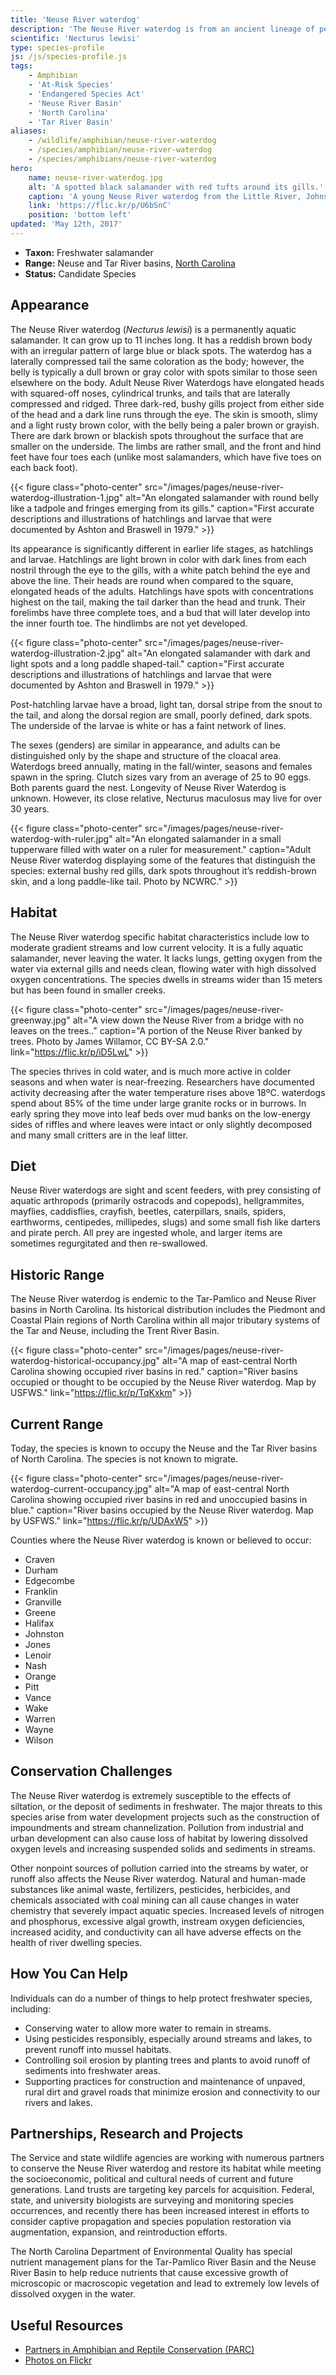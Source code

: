 ```yaml
---
title: 'Neuse River waterdog'
description: 'The Neuse River waterdog is from an ancient lineage of permanently aquatic salamanders in the genus Necturus.'
scientific: 'Necturus lewisi'
type: species-profile
js: /js/species-profile.js
tags:
    - Amphibian
    - 'At-Risk Species'
    - 'Endangered Species Act'
    - 'Neuse River Basin'
    - 'North Carolina'
    - 'Tar River Basin'
aliases:
    - /wildlife/amphibian/neuse-river-waterdog
    - /species/amphibian/neuse-river-waterdog
    - /species/amphibians/neuse-river-waterdog
hero:
    name: neuse-river-waterdog.jpg
    alt: 'A spotted black salamander with red tufts around its gills.'
    caption: 'A young Neuse River waterdog from the Little River, Johnston County, North Carolina, by Jeff Beane.'
    link: 'https://flic.kr/p/U6bSnC'
    position: 'bottom left'
updated: 'May 12th, 2017'
---
```


 - **Taxon:** Freshwater salamander
 - **Range:** Neuse and Tar River basins, [North Carolina](/north-carolina)
 - **Status:** Candidate Species

## Appearance

The Neuse River waterdog (*Necturus lewisi*) is a permanently aquatic salamander. It can grow up to 11 inches long. It has a reddish brown body with an irregular pattern of large blue or black spots. The waterdog has a laterally compressed tail the same coloration as the body; however, the belly is typically a dull brown or gray color with spots similar to those seen elsewhere on the body. Adult Neuse River Waterdogs have elongated heads with squared-off noses, cylindrical trunks, and tails that are laterally compressed and ridged. Three dark-red, bushy gills project from either side of the head and a dark line runs through the eye. The skin is smooth, slimy and a light rusty brown color, with the belly being a paler brown or grayish. There are dark brown or blackish spots throughout the surface that are smaller on the underside. The limbs are rather small, and the front and hind feet have four toes each (unlike most salamanders, which have five toes on each back foot). 

{{< figure class="photo-center" src="/images/pages/neuse-river-waterdog-illustration-1.jpg" alt="An elongated salamander with round belly like a tadpole and fringes emerging from its gills." caption="First accurate descriptions and illustrations of hatchlings and larvae that were documented by Ashton and Braswell in 1979." >}}

Its appearance is significantly different in earlier life stages, as hatchlings and larvae. Hatchlings are light brown in color with dark lines from each nostril through the eye to the gills, with a white patch behind the eye and above the line. Their heads are round when compared to the square, elongated heads of the adults.  Hatchlings have spots with concentrations highest on the tail, making the tail darker than the head and trunk. Their forelimbs have three complete toes, and a bud that will later develop into the inner fourth toe. The hindlimbs are not yet developed. 

{{< figure class="photo-center" src="/images/pages/neuse-river-waterdog-illustration-2.jpg" alt="An elongated salamander with dark and light spots and a long paddle shaped-tail." caption="First accurate descriptions and illustrations of hatchlings and larvae that were documented by Ashton and Braswell in 1979." >}}

Post-hatchling larvae have a broad, light tan, dorsal stripe from the snout to the tail, and along the dorsal region are small, poorly defined, dark spots. The underside of the larvae is white or has a faint network of lines.

The sexes (genders) are similar in appearance, and adults can be distinguished only by the shape and structure of the cloacal area. Waterdogs breed annually, mating in the fall/winter, seasons and females spawn in the spring.  Clutch sizes vary from an average of 25 to 90 eggs.  Both parents guard the nest.  Longevity of Neuse River Waterdog is unknown. However, its close relative, Necturus maculosus may live for over 30 years. 

{{< figure class="photo-center" src="/images/pages/neuse-river-waterdog-with-ruler.jpg" alt="An elongated salamander in a small tupperware filled with water on a ruler for measurement." caption="Adult Neuse River waterdog displaying some of the features that distinguish the species: external bushy red gills, dark spots throughout it’s reddish-brown skin, and a long paddle-like tail. Photo by NCWRC." >}}

## Habitat

The Neuse River waterdog specific habitat characteristics include low to moderate gradient streams and low current velocity. It is a fully aquatic salamander, never leaving the water. It lacks lungs, getting oxygen from the water via external gills and needs clean, flowing water with high dissolved oxygen concentrations. The species dwells in streams wider than 15 meters but has been found in smaller creeks.

{{< figure class="photo-center" src="/images/pages/neuse-river-greenway.jpg" alt="A view down the Neuse River from a bridge with no leaves on the trees.." caption="A portion of the Neuse River banked by trees. Photo by James Willamor, CC BY-SA 2.0." link="https://flic.kr/p/iD5LwL" >}}

The species thrives in cold water, and is much more active in colder seasons and when water is near-freezing.  Researchers have documented activity decreasing after the water temperature rises above 18ºC.  waterdogs spend about 85% of the time under large granite rocks or in burrows.  In early spring they move into leaf beds over mud banks on the low-energy sides of riffles and where leaves were intact or only slightly decomposed and many small critters are in the leaf litter. 

## Diet

Neuse River waterdogs are sight and scent feeders, with prey consisting of aquatic arthropods (primarily ostracods and copepods), hellgrammites, mayflies, caddisflies, crayfish, beetles, caterpillars, snails, spiders, earthworms, centipedes, millipedes, slugs) and some small fish like darters and pirate perch. All prey are ingested whole, and larger items are sometimes regurgitated and then re-swallowed.

## Historic Range

The Neuse River waterdog is endemic to the Tar-Pamlico and Neuse River basins in North Carolina.  Its historical distribution includes the Piedmont and Coastal Plain regions of North Carolina within all major tributary systems of the Tar and Neuse, including the Trent River Basin.

{{< figure class="photo-center" src="/images/pages/neuse-river-waterdog-historical-occupancy.jpg" alt="A map of east-central North Carolina showing occupied river basins in red." caption="River basins occupied or thought to be occupied by the Neuse River waterdog. Map by USFWS." link="https://flic.kr/p/TqKxkm" >}}

## Current Range

Today, the species is known to occupy the Neuse and the Tar River basins of North Carolina. The species is not known to migrate.

{{< figure class="photo-center" src="/images/pages/neuse-river-waterdog-current-occupancy.jpg" alt="A map of east-central North Carolina showing occupied river basins in red and unoccupied basins in blue." caption="River basins occupied by the Neuse River waterdog. Map by USFWS." link="https://flic.kr/p/UDAxW5" >}}

Counties where the Neuse River waterdog is known or believed to occur:

 - Craven
 - Durham
 - Edgecombe
 - Franklin
 - Granville
 - Greene
 - Halifax
 - Johnston
 - Jones
 - Lenoir
 - Nash
 - Orange
 - Pitt
 - Vance
 - Wake
 - Warren
 - Wayne
 - Wilson

## Conservation Challenges

The Neuse River waterdog is extremely susceptible to the effects of siltation, or the deposit of sediments in freshwater. The major threats to this species arise from water development projects such as the construction of impoundments and stream channelization. Pollution from industrial and urban development can also cause loss of habitat by lowering dissolved oxygen levels and increasing suspended solids and sediments in streams.  

Other nonpoint sources of pollution carried into the streams by water, or runoff also affects the Neuse River waterdog.  Natural and human-made substances like animal waste, fertilizers, pesticides, herbicides, and chemicals associated with coal mining can all cause changes in water chemistry that severely impact aquatic species. Increased levels of nitrogen and phosphorus, excessive algal growth, instream oxygen deficiencies, increased acidity, and conductivity can all have adverse effects on the health of river dwelling species.

## How You Can Help

Individuals can do a number of things to help protect freshwater species, including: 

 - Conserving water to allow more water to remain in streams.
 - Using pesticides responsibly, especially around streams and lakes, to prevent runoff into mussel habitats.
 - Controlling soil erosion by planting trees and plants to avoid runoff of sediments into freshwater areas. 
 - Supporting practices for construction and maintenance of unpaved, rural dirt and gravel roads that minimize erosion and connectivity to our rivers and lakes.

## Partnerships, Research and Projects 

The Service and state wildlife agencies are working with numerous partners to conserve the Neuse River waterdog and restore its habitat while meeting the socioeconomic, political and cultural needs of current and future generations. Land trusts are targeting key parcels for acquisition. Federal, state, and university biologists are surveying and monitoring species occurrences, and recently there has been increased interest in efforts to consider captive propagation and species population restoration via augmentation, expansion, and reintroduction efforts.

The North Carolina Department of Environmental Quality has special nutrient management plans for the Tar-Pamlico River Basin and the Neuse River Basin to help reduce nutrients that cause excessive growth of microscopic or macroscopic vegetation and lead to extremely low levels of dissolved oxygen in the water. 

## Useful Resources

- [Partners in Amphibian and Reptile Conservation (PARC)](http://www.ncparc.org/WG-EO/NCWRC%20species%20profiles/Amphibians/waterdogneuse.pdf)
- [Photos on Flickr](https://www.flickr.com/photos/usfwssoutheast/sets/72157680894663622/)
